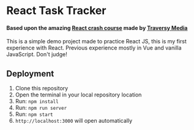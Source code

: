 # React Task Tracker

#### **Based upon the amazing [React crash course](https://youtu.be/w7ejDZ8SWv8) made by [Traversy Media](https://www.youtube.com/@TraversyMedia)**

This is a simple demo project made to practice React JS, this is my first experience with React. Previous experience mostly in Vue and vanilla JavaScript. Don't judge!

## Deployment

1. Clone this repository
2. Open the terminal in your local repository location
3. Run: `npm install`
4. Run: `npm run server`
5. Run: `npm start`
6. `http://localhost:3000` will open automatically

